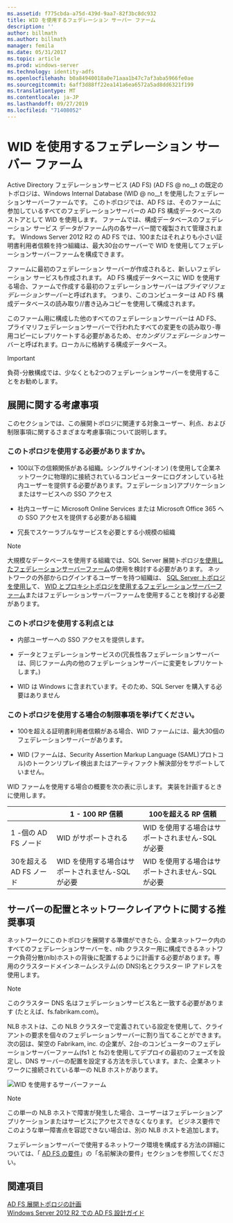 ```yaml
---
ms.assetid: f775cbda-a75d-439d-9aa7-82f3bc8dc932
title: WID を使用するフェデレーション サーバー ファーム
description: ''
author: billmath
ms.author: billmath
manager: femila
ms.date: 05/31/2017
ms.topic: article
ms.prod: windows-server
ms.technology: identity-adfs
ms.openlocfilehash: b0a84940018a0e71aaa1b47c7af3aba5966fe0ae
ms.sourcegitcommit: 6aff3d88ff22ea141a6ea6572a5ad8dd6321f199
ms.translationtype: MT
ms.contentlocale: ja-JP
ms.lasthandoff: 09/27/2019
ms.locfileid: "71408052"
---
```

# <a name="federation-server-farm-using-wid"></a>WID を使用するフェデレーション サーバー ファーム

Active Directory フェデレーションサービス (AD FS) \(AD FS @ no__t の既定のトポロジは、Windows Internal Database \(WID @ no__t を使用したフェデレーションサーバーファームです。 このトポロジでは、AD FS は、そのファームに参加しているすべてのフェデレーションサーバーの AD FS 構成データベースのストアとして WID を使用します。 ファームでは、構成データベースのフェデレーション サービス データがファーム内の各サーバー間で複製されて管理されます。 Windows Server 2012 R2 の AD FS では、100またはそれよりも小さい証明書利用者信頼を持つ組織は、最大30台のサーバーで WID を使用してフェデレーションサーバーファームを構成できます。  
  
ファームに最初のフェデレーション サーバーが作成されると、新しいフェデレーション サービスも作成されます。 AD FS 構成データベースに WID を使用する場合、ファームで作成する最初のフェデレーションサーバーは*プライマリフェデレーションサーバー*と呼ばれます。 つまり、このコンピューターは AD FS 構成データベースの読み取り\//書き込みコピーを使用して構成されます。  
  
このファーム用に構成した他のすべてのフェデレーションサーバーは AD FS、プライマリフェデレーションサーバーで行われたすべての変更をの読み取り\-専用コピーにレプリケートする必要があるため、*セカンダリフェデレーション*サーバーと呼ばれます。ローカルに格納する構成データベース。  
  
> [!IMPORTANT]  
> 負荷\-分散構成では、少なくとも2つのフェデレーションサーバーを使用することをお勧めします。  
  
## <a name="deployment-considerations"></a>展開に関する考慮事項  
このセクションでは、この展開トポロジに関連する対象ユーザー、利点、および制限事項に関するさまざまな考慮事項について説明します。  
  
### <a name="who-should-use-this-topology"></a>このトポロジを使用する必要がありますか。  
  
-   100以下の信頼関係がある組織。シングルサイン\(\-オン\) \(を使用して企業ネットワークに物理的に接続されているコンピューターにログオンしている社内ユーザーを提供する必要があります。フェデレーション\)アプリケーションまたはサービスへの SSO アクセス  
  
-   社内ユーザーに Microsoft Online Services または Microsoft Office 365 への SSO アクセスを提供する必要がある組織  
  
-   冗長でスケーラブルなサービスを必要とする小規模の組織  
  
> [!NOTE]  
> 大規模なデータベースを使用する組織では、SQL Server 展開トポロジ[を使用したフェデレーションサーバーファーム](Federation-Server-Farm-Using-SQL-Server.md)の使用を検討する必要があります。 ネットワークの外部からログインするユーザーを持つ組織は、 [SQL Server トポロジを使用し](Federation-Server-Farm-Using-SQL-Server.md)て、 [WID とプロキシトポロジを使用するフェデレーションサーバーファーム](Federation-Server-Farm-Using-WID-and-Proxies.md)またはフェデレーションサーバーファームを使用することを検討する必要があります。  
  
### <a name="what-are-the-benefits-of-using-this-topology"></a>このトポロジを使用する利点とは  
  
-   内部ユーザーへの SSO アクセスを提供します。  
  
-   データとフェデレーションサービスの\(冗長性各フェデレーションサーバーは、同じファーム内の他のフェデレーションサーバーに変更をレプリケートします。\)  
  
-   WID は Windows に含まれています。そのため、SQL Server を購入する必要はありません  
  
### <a name="what-are-the-limitations-of-using-this-topology"></a>このトポロジを使用する場合の制限事項を挙げてください。  
  
-   100を超える証明書利用者信頼がある場合、WID ファームには、最大30個のフェデレーションサーバーがあります。  
  
-   WID \(ファームは、Security Assertion Markup Language \(SAML\)プロトコル\)のトークンリプレイ検出またはアーティファクト解決部分をサポートしていません。  
  
WID ファームを使用する場合の概要を次の表に示します。  実装を計画するときに使用します。  
  
|| 1 \- 100 RP 信頼 | 100を超える RP 信頼 |
| --- | --- | --- |
|1 \-個の AD FS ノード|WID がサポートされる|WID を使用する場合はサポートされません-SQL が必要 
|30を超える AD FS ノード|WID を使用する場合はサポートされません-SQL が必要|WID を使用する場合はサポートされません-SQL が必要  
  
## <a name="server-placement-and-network-layout-recommendations"></a>サーバーの配置とネットワークレイアウトに関する推奨事項  
ネットワークにこのトポロジを展開する準備ができたら、企業ネットワーク内のすべてのフェデレーションサーバーを、nlb クラスター用に構成できるネットワーク負荷分散\(nlb\)ホストの背後に配置するように計画する必要があります。専用のクラスタードメインネームシステム\(の DNS\)名とクラスター IP アドレスを使用します。  
  
> [!NOTE]  
> このクラスター DNS 名はフェデレーションサービス名と一致する必要があります (たとえば、fs.fabrikam.com)。  
  
NLB ホストは、この NLB クラスターで定義されている設定を使用して、クライアントの要求を個々のフェデレーションサーバーに割り当てることができます。 次の図は、架空の Fabrikam, inc. の企業が、2台\-のコンピューターのフェデレーションサーバーファーム\(fs1 と fs2\)を使用してデプロイの最初のフェーズを設定し、DNS サーバーの配置を設定する方法を示しています。また、企業ネットワークに接続されている単一の NLB ホストがあります。  
  
![WID を使用するサーバーファーム](media/FarmWID.gif)  
  
> [!NOTE]  
> この単一の NLB ホストで障害が発生した場合、ユーザーはフェデレーションアプリケーションまたはサービスにアクセスできなくなります。 ビジネス要件でこのような単一障害点を容認できない場合は、別の NLB ホストを追加します。  
  
フェデレーションサーバーで使用するネットワーク環境を構成する方法の詳細については、「 [AD FS の要件](AD-FS-Requirements.md)」の「名前解決の要件」セクションを参照してください。  
  
## <a name="see-also"></a>関連項目  
[AD FS 展開トポロジの計画](Plan-Your-AD-FS-Deployment-Topology.md)  
[Windows Server 2012 R2 での AD FS 設計ガイド](AD-FS-Design-Guide-in-Windows-Server-2012-R2.md)  
  

